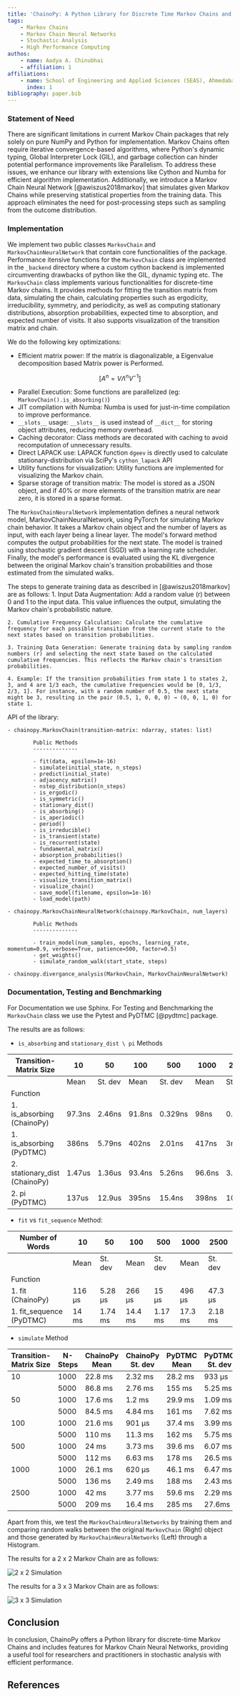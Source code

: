```yaml
---
title: 'ChainoPy: A Python Library for Discrete Time Markov Chains and Markov Chain Neural Networks'
tags:
    - Markov Chains
    - Markov Chain Neural Networks
    - Stochastic Analysis
    - High Performance Computing
authos:
    - name: Aadya A. Chinubhai
    - affiliation: 1
affiliations:
    - name: School of Engineering and Applied Sciences (SEAS), Ahmedabad University, Ahmedabad, Gujarat, India
      index: 1
bibliography: paper.bib
---
```


### Statement of Need
There are significant limitations in current Markov Chain packages that rely solely on pure NumPy and Python for implementation. Markov Chains often require iterative convergence-based algorithms, where Python's dynamic typing, Global Interpreter Lock (GIL), and garbage collection can hinder potential performance improvements like Parallelism. To address these issues, we enhance our library with extensions like Cython and Numba for efficient algorithm implementation. Additionally, we introduce a Markov Chain Neural Network [@awiszus2018markov] that simulates given Markov Chains while preserving statistical properties from the training data. This approach eliminates the need for post-processing steps such as sampling from the outcome distribution.

### Implementation

We implement two public classes `MarkovChain` and `MarkovChainNeuralNetwork` that contain core functionalities of the package. Performance itensive functions for the `MarkovChain` class are implemented in the `_backend` directory where a
custom cython backend is implemented circumventing drawbacks of python like the GIL, dynamic typing etc. The `MarkovChain` class implements various functionalities for discrete-time Markov chains. It provides methods for fitting the transition matrix from data, simulating the chain, calculating properties such as ergodicity, irreducibility, symmetry, and periodicity, as well as computing stationary distributions, absorption probabilities, expected time to absorption, and expected number of visits. It also supports visualization of the transition matrix and chain.  

We do the following key optimizations: 

- Efficient matrix power: If the matrix is diagonalizable, a Eigenvalue decomposition based Matrix power is Performed.

```math
[ A^n = V \Lambda^n V^{-1} ]
```


- Parallel Execution: Some functions are parallelized (eg: `MarkovChain().is_absorbing()`)
- JIT compilation with Numba: Numba is used for just-in-time compilation to improve performance.
- `__slots__` usage: `__slots__` is used instead of `__dict__` for storing object attributes, reducing memory overhead.
- Caching decorator: Class methods are decorated with caching to avoid recomputation of unnecessary results.
- Direct LAPACK use: LAPACK function `dgeev` is directly used to calculate stationary-distribution via SciPy's 
`cython_lapack` API 
- Utility functions for visualization: Utility functions are implemented for visualizing the Markov chain.
- Sparse storage of transition matrix: The model is stored as a JSON object, and if 40% or more elements of the transition matrix are near zero, it is stored in a sparse format.

The `MarkovChainNeuralNetwork` implementation defines a neural network model, MarkovChainNeuralNetwork, using PyTorch for simulating Markov chain behavior. It takes a Markov chain object and the number of layers as input, with each layer being a linear layer. The model's forward method computes the output probabilities for the next state. The model is trained using stochastic gradient descent (SGD) with a learning rate scheduler. Finally, the model's performance is evaluated using the KL divergence between the original Markov chain's transition probabilities and those estimated from the simulated walks.

The steps to generate training data as described in [@awiszus2018markov]  are as follows:
    1. Input Data Augmentation: Add a random value (r) between 0 and 1 to the input data. This value influences the output, simulating the Markov chain's probabilistic nature.

    2. Cumulative Frequency Calculation: Calculate the cumulative frequency for each possible transition from the current state to the next states based on transition probabilities.

    3. Training Data Generation: Generate training data by sampling random numbers (r) and selecting the next state based on the calculated cumulative frequencies. This reflects the Markov chain's transition probabilities.

    4. Example: If the transition probabilities from state 1 to states 2, 3, and 4 are 1/3 each, the cumulative frequencies would be [0, 1/3, 2/3, 1]. For instance, with a random number of 0.5, the next state might be 3, resulting in the pair (0.5, 1, 0, 0, 0) → (0, 0, 1, 0) for state 1.

API of the library:

    - chainopy.MarkovChain(transition-matrix: ndarray, states: list)
            
            Public Methods
            -------------- 
            
            - fit(data, epsilon=1e-16)
            - simulate(initial_state, n_steps)
            - predict(initial_state)
            - adjacency_matrix()
            - nstep_distribution(n_steps)
            - is_ergodic()
            - is_symmetric()
            - stationary_dist()
            - is_absorbing()
            - is_aperiodic()
            - period()
            - is_irreducible()
            - is_transient(state)
            - is_recurrent(state)
            - fundamental_matrix()
            - absorption_probabilities()
            - expected_time_to_absorption()
            - expected_number_of_visits()
            - expected_hitting_time(state)
            - visualize_transition_matrix()
            - visualize_chain()
            - save_model(filename, epsilon=1e-16)
            - load_model(path)

    - chainopy.MarkovChainNeuralNetwork(chainopy.MarkovChain, num_layers)

            Public Methods
            --------------

            - train_model(num_samples, epochs, learning_rate, momentum=0.9, verbose=True, patience=500, factor=0.5)
            - get_weights()
            - simulate_random_walk(start_state, steps)
    
    - chainopy.divergance_analysis(MarkovChain, MarkovChainNeuralNetwork)

### Documentation, Testing and Benchmarking

For Documentation we use Sphinx. For Testing and Benchmarking the `MarkovChain` class we use the Pytest and PyDTMC [@pydtmc] package. 

The results are as follows:

- `is_absorbing` and `stationary_dist \ pi` Methods

| Transition-Matrix Size | 10            | 50            | 100           | 500           | 1000          | 2500          |
|------------------------ |---------------|---------------|---------------|---------------|---------------|---------------|
|                           | Mean                   | St. dev       | Mean          | St. dev       | Mean          | St. dev       | Mean          | St. dev       | Mean          | St. dev       | Mean          | St. dev       |
| Function                |               |               |               |               |               |               |
| 1. is_absorbing (ChainoPy) | 97.3ns        | 2.46ns        | 91.8ns        | 0.329ns       | 98ns          | 0.4ns         | 97.6ns        | 0.475ns       | 106ns         | 1.48ns        | 103ns         | 1.37ns        |
| 1. is_absorbing (PyDTMC)  | 386ns         | 5.79ns        | 402ns         | 2.01ns        | 417ns         | 3ns           | 416ns         | 2.44ns        | 418ns         | 0.837ns       | 433ns         | 6.3ns         |
| 2. stationary_dist (ChainoPy) | 1.47us     | 1.36us        | 93.4ns        | 5.26ns        | 96.6ns        | 3.9ns         | 550ns         | 344ns         | 753ns         | 685ns         | 857ns         | 850ns         |
| 2. pi (PyDTMC)            | 137us         | 12.9us        | 395ns         | 15.4ns        | 398ns         | 10.5ns        | 1.28us        | 1.79us        | 1.21us        | 1.71us        | 1.41us        | 1.85us        |



- `fit` vs `fit_sequence` Method:


| Number of Words          | 10            | 50            | 100           | 500           | 1000          | 2500          |
|--------------------------|---------------|---------------|---------------|---------------|---------------|---------------|
|                          |    Mean                     | St. dev       | Mean          | St. dev       | Mean          | St. dev       | Mean          | St. dev       | Mean          | St. dev       | Mean          | St. dev       |
| Function                 |               |               |               |               |               |               |
| 1. fit (ChainoPy)           | 116 µs        | 5.28 µs       | 266 µs        | 15 µs         | 496 µs        | 47.3 µs       | 6.58 ms       | 403 µs        | 23.6 ms       | 1.75 ms       | 587 ms        | 30.7 ms       |
| 1. fit_sequence (PyDTMC)    | 14 ms         | 1.74 ms       | 14.4 ms       | 1.17 ms       | 17.3 ms       | 2.18 ms       | 63.6 ms       | 6.63 ms       | 224 ms        | 5.84 ms       | 5.3 s         | 212 ms        |


- `simulate` Method

| Transition-Matrix Size | N-Steps | ChainoPy Mean | ChainoPy St. dev | PyDTMC Mean | PyDTMC St. dev |
|------------------------|---------|---------------|------------------|-------------|----------------|
| 10                     | 1000    | 22.8 ms       | 2.32 ms          | 28.2 ms     | 933 µs         |
|                        | 5000    | 86.8 ms       | 2.76 ms          | 155 ms      | 5.25 ms        |
| 50                     | 1000    | 17.6 ms       | 1.2 ms           | 29.9 ms     | 1.09 ms        |
|                        | 5000    | 84.5 ms       | 4.84 ms          | 161 ms      | 7.62 ms        |
| 100                    | 1000    | 21.6 ms       | 901 µs           | 37.4 ms     | 3.99 ms        |
|                        | 5000    | 110 ms        | 11.3 ms          | 162 ms      | 5.75 ms        |
| 500                    | 1000    | 24 ms         | 3.73 ms          | 39.6 ms     | 6.07 ms        |
|                        | 5000    | 112 ms        | 6.63 ms          | 178 ms      | 26.5 ms        |
| 1000                   | 1000    | 26.1 ms       | 620 µs           | 46.1 ms     | 6.47 ms        |
|                        | 5000    | 136 ms        | 2.49 ms          | 188 ms      | 2.43 ms        |
| 2500                   | 1000    | 42 ms         | 3.77 ms          | 59.6 ms     | 2.29 ms        |
|                        | 5000    | 209 ms        | 16.4 ms          | 285 ms      | 27.6ms         |

Apart from this, we test the `MarkovChainNeuralNetworks` by training them and comparing random walks between
the original `MarkovChain` (Right) object and those generated by `MarkovChainNeuralNetworks` (Left) through a Histogram.

The results for a 2 x 2 Markov Chain are as follows:

![2 x 2 Simulation](https://github.com/aadya940/chainopy/blob/master/figs/Simulation-MCNN-2x2.png)

The results for a 3 x 3 Markov Chain are as follows:

![3 x 3 Simulation](https://github.com/aadya940/chainopy/blob/master/figs/Simulation-MCNN-3x3.png)

## Conclusion

In conclusion, ChainoPy offers a Python library for discrete-time Markov Chains and includes features for Markov Chain Neural Networks, providing a useful tool for researchers and practitioners in stochastic analysis with efficient 
performance.


## References